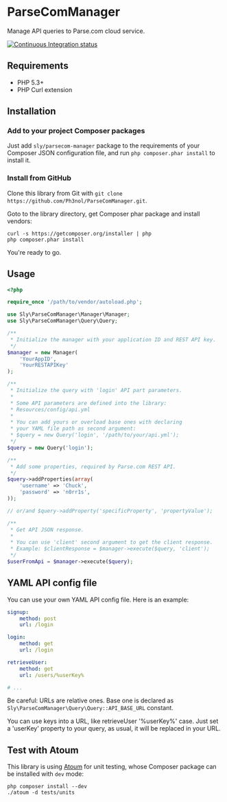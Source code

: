 # ParseComManager

Manage API queries to Parse.com cloud service.

[![Continuous Integration status](https://secure.travis-ci.org/Ph3nol/ParseComManager.png)](http://travis-ci.org/Ph3nol/ParseComManager)

## Requirements

* PHP 5.3+
* PHP Curl extension

## Installation

### Add to your project Composer packages

Just add `sly/parsecom-manager` package to the requirements of your Composer JSON configuration file,
and run `php composer.phar install` to install it.

### Install from GitHub

Clone this library from Git with `git clone https://github.com/Ph3nol/ParseComManager.git`.

Goto to the library directory, get Composer phar package and install vendors:

```
curl -s https://getcomposer.org/installer | php
php composer.phar install
```

You're ready to go.

## Usage

``` php
<?php

require_once '/path/to/vendor/autoload.php';

use Sly\ParseComManager\Manager\Manager;
use Sly\ParseComManager\Query\Query;

/**
 * Initialize the manager with your application ID and REST API key.
 */
$manager = new Manager(
    'YourAppID',
    'YourRESTAPIKey'
);

/**
 * Initialize the query with 'login' API part parameters.
 *
 * Some API parameters are defined into the library:
 * Resources/config/api.yml
 *
 * You can add yours or overload base ones with declaring
 * your YAML file path as second argument:
 * $query = new Query('login', '/path/to/your/api.yml');
 */
$query = new Query('login');

/**
 * Add some properties, required by Parse.com REST API.
 */
$query->addProperties(array(
    'username' => 'Chuck',
    'password' => 'n0rr1s',
));

// or/and $query->addProperty('specificProperty', 'propertyValue');

/**
 * Get API JSON response.
 * 
 * You can use 'client' second argument to get the client response.
 * Example: $clientResponse = $manager->execute($query, 'client');
 */
$userFromApi = $manager->execute($query);

```

## YAML API config file

You can use your own YAML API config file. Here is an example:

``` yaml
signup:
    method: post
    url: /login

login:
    method: get
    url: /login

retrieveUser:
    method: get
    url: /users/%userKey%

# ...
```

Be careful: URLs are relative ones.
Base one is declared as `Sly\ParseComManager\Query\Query::API_BASE_URL` constant.

You can use keys into a URL, like retrieveUser '%userKey%' case.
Just set a 'userKey' property to your query, as usual, it will be replaced
in your URL.

## Test with Atoum

This library is using [Atoum](https://github.com/atoum/atoum) for unit testing,
whose Composer package can be installed with `dev` mode:

```
php composer install --dev
./atoum -d tests/units
```
